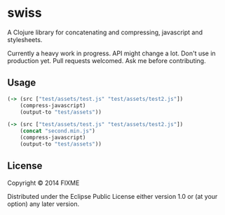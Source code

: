 # swiss

A Clojure library for concatenating and compressing, javascript and stylesheets.

Currently a heavy work in progress. API might change a lot. Don't use in production yet. Pull requests welcomed. Ask me before contributing.

## Usage

```clojure
(-> (src ["test/assets/test.js" "test/assets/test2.js"])
    (compress-javascript)
    (output-to "test/assets"))

(-> (src ["test/assets/test.js" "test/assets/test2.js"])
    (concat "second.min.js")
    (compress-javascript)
    (output-to "test/assets"))
```

## License

Copyright © 2014 FIXME

Distributed under the Eclipse Public License either version 1.0 or (at
your option) any later version.
